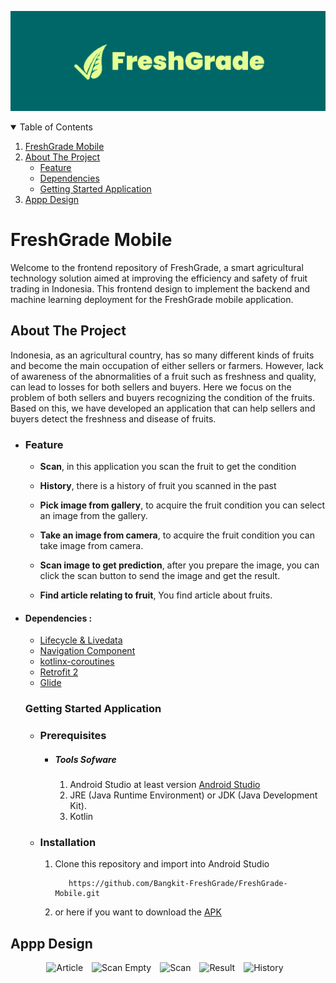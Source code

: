 
<!-- PROJECT LOGO -->

![FG](https://raw.githubusercontent.com/Afwann/profile-assets/main/FG.png)

<!-- TABLE OF CONTENTS -->
<details open="open">
  <summary>Table of Contents</summary>
  <ol>
    <li><a href="#freshGrade-mobile">FreshGrade Mobile</a></li>
    <li>
      <a href="#about-the-project">About The Project</a>
      <ul>
        <li><a href="#feture">Feature</a></li>
        <li><a href="#dependencies">Dependencies</a></li>
        <li><a href="#getting-started-application">Getting Started Application</a></li>
      </ul>
    </li>
    <li><a href="#appp-design">Appp Design</a></li>
  </ol>
</details>

# FreshGrade Mobile

Welcome to the frontend repository of FreshGrade, a smart agricultural technology solution aimed at improving the efficiency and safety of fruit trading in Indonesia. This frontend design to implement the backend and machine learning deployment for the FreshGrade mobile application.


<!-- ABOUT THE PROJECT -->
## About The Project

Indonesia, as an agricultural country, has so many different kinds of fruits and become the main occupation of either sellers or farmers. However, lack of awareness of the abnormalities of a fruit such as freshness and quality, can lead to losses for both sellers and buyers. Here we focus on the problem of both sellers and buyers recognizing the condition of the fruits.
Based on this, we have developed an application that can help sellers and buyers detect the freshness and disease of fruits.


- ### Feature
    * **Scan**, in this application you scan the fruit to get the condition

    * **History**, there is a history of fruit you scanned in the past

    * **Pick image from gallery**, to acquire the fruit condition you can select an image from the gallery.

    * **Take an image from camera**,  to acquire the fruit condition you can take image from camera.

    * **Scan image to get prediction**, after you prepare the image, you can click the scan button to send the image and get the result.

    * **Find article relating to fruit**, You find article about fruits.



* #### Dependencies :
    - [Lifecycle & Livedata](https://developer.android.com/jetpack/androidx/releases/lifecycle)
    - [Navigation Component](https://developer.android.com/jetpack/androidx/releases/navigation)
    - [kotlinx-coroutines](https://developer.android.com/kotlin/coroutines)
    - [Retrofit 2](https://square.github.io/retrofit/)
    - [Glide](https://github.com/bumptech/glide)

  ### Getting Started Application

    - ### Prerequisites
        - ##### Tools Sofware
          1. Android Studio at least version [Android Studio](https://developer.android.com/studio)
          2. JRE (Java Runtime Environment) or JDK (Java Development Kit).
          3. Kotlin

    - ### Installation
        1. Clone this repository and import into Android Studio
            ```
               https://github.com/Bangkit-FreshGrade/FreshGrade-Mobile.git
            ``` 
        2. or here if you want to download the [APK](https://drive.google.com/drive/folders/1vYNimo_RB8CZasxj8HnE-SGlA-IHyVIb?usp=drive_link)

    
<!-- USAGE EXAMPLES -->
## Appp Design

<p align="center"> 
    <img src="https://imgur.com/E1ZijkW.png"
        alt="Article"    
        style="margin-right: 10px;"    
        width="150" />
    <img src=https://imgur.com/G2qsrAQ.png"
        alt="Scan Empty"    
        style="margin-right: 10px;"    
        width="150" />
    <img src=https://imgur.com/wfDCFlC.png"
        alt="Scan"    
        style="margin-right: 10px;"    
        width="150" />
    <img src="https://imgur.com/szojSs3.png"
        alt="Result"    
        style="margin-right: 10px;"    
        width="150" />
    <img src="https://imgur.com/WQxVQ2d.png"
        alt="History"    
        style="margin-right: 10px;"    
        width="150" />
</p>

















